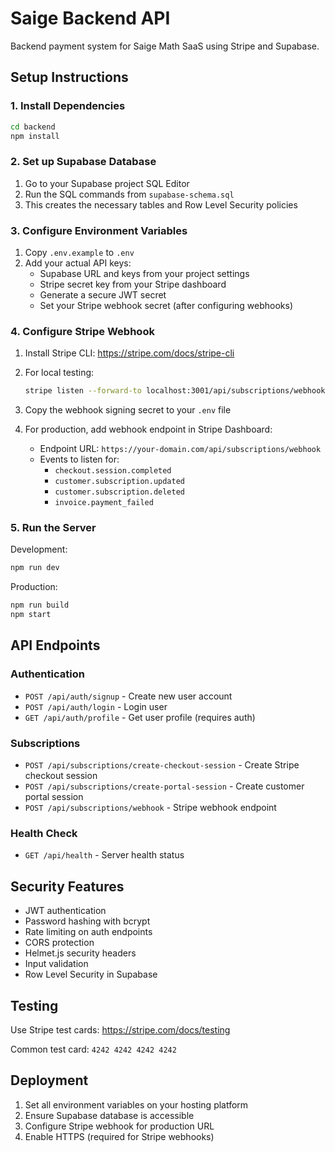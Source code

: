 # Saige Backend API

Backend payment system for Saige Math SaaS using Stripe and Supabase.

## Setup Instructions

### 1. Install Dependencies
```bash
cd backend
npm install
```

### 2. Set up Supabase Database

1. Go to your Supabase project SQL Editor
2. Run the SQL commands from `supabase-schema.sql`
3. This creates the necessary tables and Row Level Security policies

### 3. Configure Environment Variables

1. Copy `.env.example` to `.env`
2. Add your actual API keys:
   - Supabase URL and keys from your project settings
   - Stripe secret key from your Stripe dashboard
   - Generate a secure JWT secret
   - Set your Stripe webhook secret (after configuring webhooks)

### 4. Configure Stripe Webhook

1. Install Stripe CLI: https://stripe.com/docs/stripe-cli
2. For local testing:
   ```bash
   stripe listen --forward-to localhost:3001/api/subscriptions/webhook
   ```
3. Copy the webhook signing secret to your `.env` file

4. For production, add webhook endpoint in Stripe Dashboard:
   - Endpoint URL: `https://your-domain.com/api/subscriptions/webhook`
   - Events to listen for:
     - `checkout.session.completed`
     - `customer.subscription.updated`
     - `customer.subscription.deleted`
     - `invoice.payment_failed`

### 5. Run the Server

Development:
```bash
npm run dev
```

Production:
```bash
npm run build
npm start
```

## API Endpoints

### Authentication

- `POST /api/auth/signup` - Create new user account
- `POST /api/auth/login` - Login user
- `GET /api/auth/profile` - Get user profile (requires auth)

### Subscriptions

- `POST /api/subscriptions/create-checkout-session` - Create Stripe checkout session
- `POST /api/subscriptions/create-portal-session` - Create customer portal session
- `POST /api/subscriptions/webhook` - Stripe webhook endpoint

### Health Check

- `GET /api/health` - Server health status

## Security Features

- JWT authentication
- Password hashing with bcrypt
- Rate limiting on auth endpoints
- CORS protection
- Helmet.js security headers
- Input validation
- Row Level Security in Supabase

## Testing

Use Stripe test cards: https://stripe.com/docs/testing

Common test card: `4242 4242 4242 4242`

## Deployment

1. Set all environment variables on your hosting platform
2. Ensure Supabase database is accessible
3. Configure Stripe webhook for production URL
4. Enable HTTPS (required for Stripe webhooks)